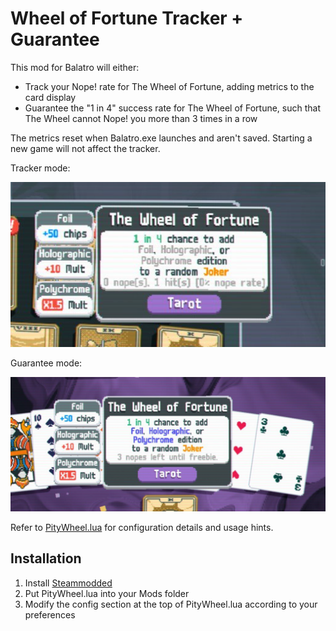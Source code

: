 # Wheel of Fortune Tracker + Guarantee

This mod for Balatro will either:

- Track your Nope! rate for The Wheel of Fortune, adding metrics to the card display
- Guarantee the "1 in 4" success rate for The Wheel of Fortune, such that The Wheel cannot Nope! you more than 3 times in a row

The metrics reset when Balatro.exe launches and aren't saved. Starting a new game will not affect the tracker.

Tracker mode:

![rates](rates.png)

Guarantee mode:

![freebie](freebie.png)

Refer to [PityWheel.lua](PityWheel.lua) for configuration details and usage hints.

## Installation

1. Install [Steammodded](https://github.com/Steamopollys/steamodded)
2. Put PityWheel.lua into your Mods folder
3. Modify the config section at the top of PityWheel.lua according to your preferences
